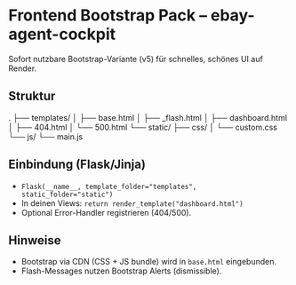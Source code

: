 
# Frontend Bootstrap Pack – ebay-agent-cockpit

Sofort nutzbare Bootstrap-Variante (v5) für schnelles, schönes UI auf Render.

## Struktur
.
├── templates/
│   ├── base.html
│   ├── _flash.html
│   ├── dashboard.html
│   ├── 404.html
│   └── 500.html
└── static/
    ├── css/
    │   └── custom.css
    └── js/
        └── main.js

## Einbindung (Flask/Jinja)
- `Flask(__name__, template_folder="templates", static_folder="static")`
- In deinen Views: `return render_template("dashboard.html")`
- Optional Error-Handler registrieren (404/500).

## Hinweise
- Bootstrap via CDN (CSS + JS bundle) wird in `base.html` eingebunden.
- Flash-Messages nutzen Bootstrap Alerts (dismissible).
